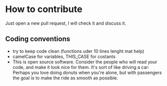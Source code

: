 # How to contribute

Just open a new pull request, I will check it and discuss it.

## Coding conventions

- try to keep code clean (functions uder 10 lines lenght mat help)
- camelCase for variables, THIS_CASE for costants
- This is open source software. Consider the people who will read your code, and make it look nice for them. 
It's sort of like driving a car: Perhaps you love doing donuts when you're alone, but with passengers the goal is to make the ride as smooth as possible.
